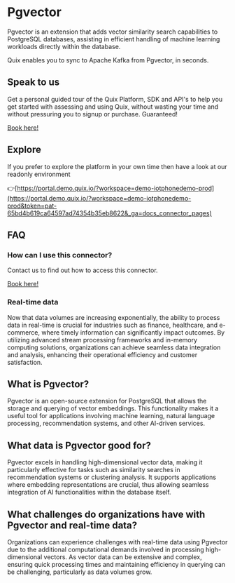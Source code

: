 <!-- START MARKDOWN -->
<!--[tech-name]-->
# Pgvector

<!--[blurb-about-tech]-->
Pgvector is an extension that adds vector similarity search capabilities to PostgreSQL databases, assisting in efficient handling of machine learning workloads directly within the database.

Quix enables you to sync to Apache Kafka <span id="to_or_from">from</span> <span id="techname">Pgvector</span>, in seconds.

## Speak to us

Get a personal guided tour of the Quix Platform, SDK and API's to help you get started with assessing and using Quix, without wasting your time and without pressuring you to signup or purchase. Guaranteed!

[Book here!](https://quix.io/book-a-demo)


## Explore

If you prefer to explore the platform in your own time then have a look at our readonly environment

👉[https://portal.demo.quix.io/?workspace=demo-iotphonedemo-prod](https://portal.demo.quix.io/?workspace=demo-iotphonedemo-prod&token=pat-65bd4b619ca64597ad74354b35eb8622&_ga=docs_connector_pages)


## FAQ 

### How can I use this connector?

Contact us to find out how to access this connector.

[Book here!](https://quix.io/book-a-demo)

### Real-time data

Now that data volumes are increasing exponentially, the ability to process data in real-time is crucial for industries such as finance, healthcare, and e-commerce, where timely information can significantly impact outcomes. By utilizing advanced stream processing frameworks and in-memory computing solutions, organizations can achieve seamless data integration and analysis, enhancing their operational efficiency and customer satisfaction.

## What is <span id="techname">Pgvector</span>?

<!--[tech-seo-text]-->
Pgvector is an open-source extension for PostgreSQL that allows the storage and querying of vector embeddings. This functionality makes it a useful tool for applications involving machine learning, natural language processing, recommendation systems, and other AI-driven services.

## What data is <span id="techname">Pgvector</span> good for?

<!--[tech-data-seo-text]-->
Pgvector excels in handling high-dimensional vector data, making it particularly effective for tasks such as similarity searches in recommendation systems or clustering analysis. It supports applications where embedding representations are crucial, thus allowing seamless integration of AI functionalities within the database itself.

## What challenges do organizations have with <span id="techname">Pgvector</span> and real-time data?

<!--[tech-challenges-seo-text]-->
Organizations can experience challenges with real-time data using Pgvector due to the additional computational demands involved in processing high-dimensional vectors. As vector data can be extensive and complex, ensuring quick processing times and maintaining efficiency in querying can be challenging, particularly as data volumes grow.
<!-- END MARKDOWN -->
